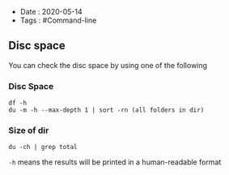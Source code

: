 - Date : 2020-05-14
- Tags : #Command-line

## Disc space


You can check the disc space by using one of the following


### Disc Space

```
df -h      
du -m -h --max-depth 1 | sort -rn (all folders in dir)
```

### Size of dir

```
du -ch | grep total
```


`-h` means the results will be printed in a human-readable format

